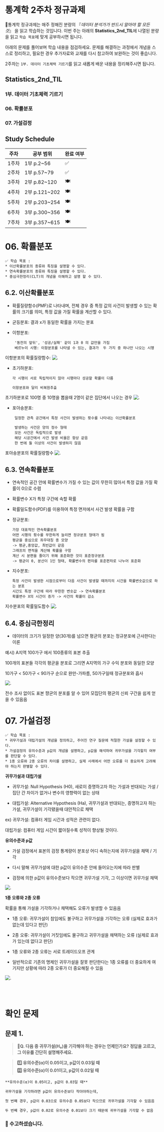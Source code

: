 # 통계학 2주차 정규과제

📌통계학 정규과제는 매주 정해진 분량의 『*데이터 분석가가 반드시 알아야 할 모든 것*』 을 읽고 학습하는 것입니다. 이번 주는 아래의 **Statistics_2nd_TIL**에 나열된 분량을 읽고 `학습 목표`에 맞게 공부하시면 됩니다.

아래의 문제를 풀어보며 학습 내용을 점검하세요. 문제를 해결하는 과정에서 개념을 스스로 정리하고, 필요한 경우 추가자료와 교재를 다시 참고하여 보완하는 것이 좋습니다.

2주차는 `1부. 데이터 기초체력 기르기`를 읽고 새롭게 배운 내용을 정리해주시면 됩니다.


## Statistics_2nd_TIL

### 1부. 데이터 기초체력 기르기
### 06. 확률분포
### 07. 가설검정

## Study Schedule

|주차 | 공부 범위     | 완료 여부 |
|----|----------------|----------|
|1주차| 1부 p.2~56     | ✅      |
|2주차| 1부 p.57~79    | ✅      | 
|3주차| 2부 p.82~120   | 🍽️      | 
|4주차| 2부 p.121~202  | 🍽️      | 
|5주차| 2부 p.203~254  | 🍽️      | 
|6주차| 3부 p.300~356  | 🍽️      | 
|7주차| 3부 p.357~615  | 🍽️      |

<!-- 여기까진 그대로 둬 주세요-->

# 06. 확률분포

```
✅ 학습 목표 :
* 이산확률분포의 종류와 특징을 설명할 수 있다.
* 연속확률분포의 종류와 특징을 설명할 수 있다. 
* 중심극한정리(CLT)의 개념을 이해하고 설명 할 수 있다.
```

## 6.2. 이산확률분포



- 확률질량함수(PMF)로 나타내며, 전체 경우 중 특정 값의 사건이 발생할 수 있는 확률의 크기를 의미, 특정 값을 가질 확률을 계산할 수 있다. 

- 균등분포: 결과 x가 동일한 확률을 가지는 분포

- 이항분포:
      
       '동전의 앞뒤', '성공/실패' 같이 1과 0 의 값만을 가짐
       베르누이 시행: 이항분포를 나타낼 수 있는, 결과가  두 가지 중 하나만 나오는 시행

 이항분포의 확률질량함수:
 ![.](image/ehang.jpg)

 - 초기하분포: 
        
       각 시행이 서로 독립적이지 않아 시행마다 성공할 확률이 다름

       이항분포와 달리 비복원추출

  초기하분포로 100명 중 10명을 뽑을때 2명이 같은 집단에서 나오는 경우
  ![.](image/chogiha.jpg)

  - 포아송분포:

         일정한 관측 공간에서 특정 사건이 발생하는 횟수를 나타내는 이산확률분포

         발생하는 사건은 양의 정수 형태
         모든 사건은 독립적으로 발생
         해당 시공간에서 사건 발생 비율은 항상 같음
         한 번에 둘 이상의 사건이 발생하지 않음 

포아송분포의 확률질량함수
![.](image/poisson.jpg)

## 6.3. 연속확률분포



- 연속적인 공간 안에 확률변수가 가질 수 있는 값이 무한히 많아서 특정 값을 가질 확률이 0으로 수렴

- 확률변수 X가 특정 구간에 속할 확률

- 확률밀도함수(PDF)를 이용하여 특정 면저에서 사건 발생 확률을 구함

- 정규분포:
       
      가장 대표적인 연속확률분포
      어떤 시행의 횟수를 무한하게 늘리면 정규분포 형태가 됨
      평균을 중심으로 좌우대칭 종 모양
      -> 평균,중앙값, 최빈값이 같음
      그래프의 면적을 계산해 확률을 구함
      계산 시 분편을 줄이기 위해 표준화한 것이 표준정규분포
      -> 평균이 0, 분산이 1인 형태, 확률변수의 편차를 표준편차로 나누어 표준화

- 지수분포:
      
      특정 사건이 발생한 시점으로부터 다음 사건이 발생할 때까지의 시간을 확률변숫값으로 하는 분포
      시간도 특정 구간에 따라 무한한 변숫값 -> 연속확률분포
      확률변수 X의 시간이 증가 -> 사건의 확률이 감소
지수분포의 확률밀도함수
      ![.](image/jisoo.jpg)


## 6.4. 중심극한정리

- 데이터의 크기가 일정한 양(30개)를 넘으면 평균의 분포는 정규분포에 근사한다는 이론

예시) A지역 100가구 에서 100종류의 표본 추출 
     
100개의 표본들 각각의 평균을 분포로 그리면 A지역의 가구 수익 분포와 동일한 모양

10가구 < 50가구 < 90가구 순으로 완만-가파름, 50가구일때 정규분포와 흡사

![.](image/jeonggyu.jpg)

전수 조사 없이도 표본 퍙균의 분포를 알 수 있어 모집단의 평균의 신뢰 구간을 쉽게 얻을 수 있음음


# 07. 가설검정

```
✅ 학습 목표 :
* 귀무가설과 대립가설의 개념을 정의하고, 주어진 연구 질문에 적절한 가설을 설정할 수 있다.
* 가설검정의 유의수준과 p값의 개념을 설명하고, p값을 해석하여 귀무가설을 기각할지 여부를 판단할 수 있다.
* 1종 오류와 2종 오류의 차이를 설명하고, 실제 사례에서 어떤 오류를 더 중요하게 고려해야 하는지 판별할 수 있다.
```

<!-- 새롭게 배운 내용을 자유롭게 정리해주세요.-->

**귀무가설과 대립가설**

- 귀무가설: Null Hypothesis (H0), 새로이 증명하고자 하는 가설과 반대되는 가설 / 집단 간 차이가 없거나 변수의 영향력이 없는 상태

- 대립가설: Alternative Hypothesis (Ha), 귀무가설과 반대되는, 증명하고자 하는 가설, 귀무가설이 기각됐을때 대안적으로 채택

ex) 귀무가설: 컴퓨터 게임 시간과 성적은 관련이 없다.
   
  대립가설: 컴퓨터 게임 시간이 짧아질수록 성적이 향상될 것이다.

**유의수준과 p값**

 - 가설 검정에서 표본의 검정 통계량이 분포상 어디 속하는지에 귀무가설을 채택 / 기각

 - 다시 말해 귀무가설에 대한 p값이 유의수준 안에 들어오는지에 따라 판별

 - 검정에 의한 p값이 유의수준보다 작으면 귀무가설 기각, 그 이상이면 귀무가설 채택

![.](image/pvalue.jpg)

**1종 오류와 2종 오류**

확률을 통해 가설을 기각하거나 채택해도 오류가 발생할 수 있음음

- 1종 오류: 귀무가설이 참임에도 불구하고 귀무가설을 기각하는 오류 (실제로 효과가 없는데 있다고 판단) 

- 2종 오류: 귀무가설이 거짓임에도 물구하고 귀무가설을 채택하는 오류 (실제로 효과가 있는데 없다고 판단)

- 1종 오류와 2종 오류는 서로 트레이드오프 관계

- 일반적으로 기존의 명제인 귀무가설을 잘못 판단한다는 1종 오류를 더 중요하게 여기지만 상황에 따라 2종 오류가 더 중요해질 수 있음

![.](image/errorr.jpg)

<br>
<br>

# 확인 문제

## 문제 1.

> **🧚Q. 다음 중 귀무가설(H₀)을 기각해야 하는 경우는 언제인가요? 정답을 고르고, 그 이유를 간단히 설명해주세요.**

> **1️⃣ 유의수준(α)이 0.05이고, p값이 0.03일 때   
2️⃣ 유의수준(α)이 0.01이고, p값이 0.02일 때**

```
**유의수준(α)이 0.05이고, p값이 0.03일 때**

귀무가설을 기각하려면 p값이 유의수준보다 작아야하는데, 

첫 번째 경우, p값이 0.03으로 유의수준 0.05보다 작으므로 귀무가설을 기각할 수 있음음

두 번째 경우, p값이 0.02로 유의수준 0.01보다 크기 때문에 귀무가설을 기각할 수 없음
```

### 🎉 수고하셨습니다.
